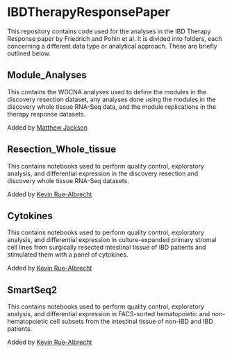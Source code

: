 # IBDTherapyResponsePaper

This repository contains code used for the analyses in the IBD Therapy Response paper by Friedrich and Pohin et al. It is divided into folders, each concerning a different data type or analytical approach. These are briefly outlined below.

## Module_Analyses

This contains the WGCNA analyses used to define the modules in the discovery resection dataset, any analyses done using the modules in the discovery whole tissue RNA-Seq data, and the module replications in the therapy response datasets.

Added by [Matthew Jackson](https://github.com/microbialman)

## Resection_Whole_tissue

This contains notebooks used to perform quality control, exploratory analysis, and differential expression in the discovery resection and discovery whole tissue RNA-Seq datasets.

Added by [Kevin Rue-Albrecht](https://github.com/kevinrue)

## Cytokines

This contains notebooks used to perform quality control, exploratory analysis, and differential expression in culture-expanded primary stromal cell lines from surgically resected intestinal tissue of IBD patients and stimulated them with a panel of cytokines.

Added by [Kevin Rue-Albrecht](https://github.com/kevinrue)

## SmartSeq2

This contains notebooks used to perform quality control, exploratory analysis, and differential expression in FACS-sorted hematopoietic and non-hematopoietic cell subsets from the intestinal tissue of non-IBD and IBD patients.

Added by [Kevin Rue-Albrecht](https://github.com/kevinrue)
